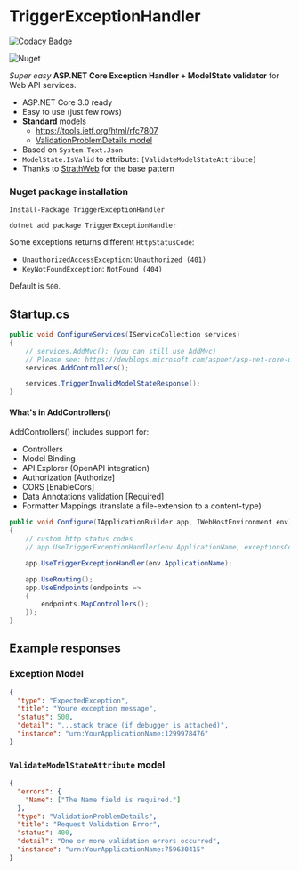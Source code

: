 # TriggerExceptionHandler

[![Codacy Badge](https://api.codacy.com/project/badge/Grade/577b53ee206c4c79a21e79494175f9b8)](https://app.codacy.com/app/TheTrigger/TriggerExceptionHandler?utm_source=github.com&utm_medium=referral&utm_content=TheTrigger/TriggerExceptionHandler&utm_campaign=Badge_Grade_Settings)


![Nuget](https://img.shields.io/nuget/dt/TriggerExceptionHandler.svg?label=NuGet%20Downloads&style=flat-square)

_Super easy_ **ASP.NET Core Exception Handler + ModelState validator** for Web API services.

- ASP.NET Core 3.0 ready
- Easy to use (just few rows)
- **Standard** models
  - https://tools.ietf.org/html/rfc7807
  - [ValidationProblemDetails model](https://docs.microsoft.com/en-us/dotnet/api/microsoft.aspnetcore.mvc.validationproblemdetails?view=aspnetcore-2.2&viewFallbackFrom=viewFallbackFrom%3Daspnetcore-3.0)
- Based on `System.Text.Json`
- `ModelState.IsValid` to attribute: `[ValidateModelStateAttribute]`
- Thanks to [StrathWeb](https://www.strathweb.com/2018/07/centralized-exception-handling-and-request-validation-in-asp-net-core/) for the base pattern

### Nuget package installation

```shell
Install-Package TriggerExceptionHandler
```

```shell
dotnet add package TriggerExceptionHandler
```

Some exceptions returns different `HttpStatusCode`:

- `UnauthorizedAccessException`: `Unauthorized (401)`
- `KeyNotFoundException`: `NotFound (404)`

Default is `500`.

## Startup.cs

```C#
public void ConfigureServices(IServiceCollection services)
{
    // services.AddMvc(); (you can still use AddMvc)
    // Please see: https://devblogs.microsoft.com/aspnet/asp-net-core-updates-in-net-core-3-0-preview-4/
    services.AddControllers();

    services.TriggerInvalidModelStateResponse();
}
```

#### What's in AddControllers()

AddControllers() includes support for:

- Controllers
- Model Binding
- API Explorer (OpenAPI integration)
- Authorization [Authorize]
- CORS [EnableCors]
- Data Annotations validation [Required]
- Formatter Mappings (translate a file-extension to a content-type)

```C#
public void Configure(IApplicationBuilder app, IWebHostEnvironment env)
{
    // custom http status codes
    // app.UseTriggerExceptionHandler(env.ApplicationName, exceptionsCode: new Ext2HttpCode { { typeof(ArgumentException), HttpStatusCode.Ambiguous } });

    app.UseTriggerExceptionHandler(env.ApplicationName);

    app.UseRouting();
    app.UseEndpoints(endpoints =>
    {
        endpoints.MapControllers();
    });
}
```

## Example responses

### Exception Model

```json
{
  "type": "ExpectedException",
  "title": "Youre exception message",
  "status": 500,
  "detail": "...stack trace (if debugger is attached)",
  "instance": "urn:YourApplicationName:1299978476"
}
```

### `ValidateModelStateAttribute` model

```json
{
  "errors": {
    "Name": ["The Name field is required."]
  },
  "type": "ValidationProblemDetails",
  "title": "Request Validation Error",
  "status": 400,
  "detail": "One or more validation errors occurred",
  "instance": "urn:YourApplicationName:759630415"
}
```
